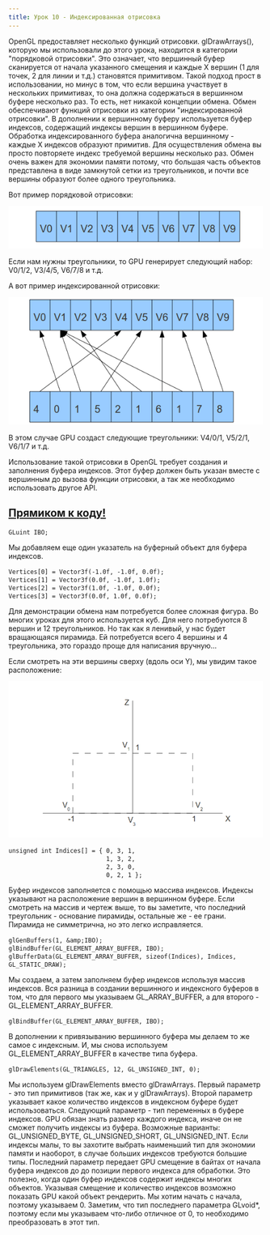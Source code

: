 ```yaml
---
title: Урок 10 - Индексированная отрисовка
---
```


OpenGL предоставляет несколько функций отрисовки. glDrawArrays(), которую мы использовали до этого урока, находится в категории "порядковой отрисовки". Это означает, что вершинный буфер сканируется от начала указанного смещения и каждые X вершин (1 для точек, 2 для линии и т.д.) становятся примитивом. Такой подход прост в использовании, но минус в том, что если вершина участвует в нескольких примитивах, то она должна содержаться в вершинном буфере несколько раз. То есть, нет никакой концепции обмена. Обмен обеспечивают функций отрисовки из категории "индексированной отрисовки". В дополнении к вершинному буферу используется буфер индексов, содержащий индексы вершин в вершинном буфере. Обработка индексированного буфера аналогична вершинному - каждые X индексов образуют примитив. Для осуществления обмена вы просто повторяете индекс требуемой вершины несколько раз. Обмен очень важен для экономии памяти потому, что большая часть объектов представлена в виде замкнутой сетки из треугольников, и почти все вершины образуют более одного треугольника.

Вот пример порядковой отрисовки:

![](/images/t10_ordered_draw.png)

Если нам нужны треугольники, то GPU генерирует следующий набор: V0/1/2, V3/4/5, V6/7/8 и т.д.

А вот пример индексированной отрисовки:

![](/images/t10_indexed_draw.png)

В этом случае GPU создаст следующие треугольники: V4/0/1, V5/2/1, V6/1/7 и т.д.

Использование такой отрисовки в OpenGL требует создания и заполнения буфера индексов. Этот буфер должен быть указан вместе с вершинным до вызова функции отрисовки, а так же необходимо использовать другое API.

## [Прямиком к коду!](https://github.com/triplepointfive/ogldev/tree/master/tutorial10) 

    GLuint IBO;

Мы добавляем еще один указатель на буферный объект для буфера индексов.

    Vertices[0] = Vector3f(-1.0f, -1.0f, 0.0f);
    Vertices[1] = Vector3f(0.0f, -1.0f, 1.0f);
    Vertices[2] = Vector3f(1.0f, -1.0f, 0.0f);
    Vertices[3] = Vector3f(0.0f, 1.0f, 0.0f);

Для демонстрации обмена нам потребуется более сложная фигура. Во многих уроках для этого используется куб. Для него потребуются 8 вершин и 12 треугольников. Но так как я ленивый, у нас будет вращающаяся пирамида. Ей потребуется всего 4 вершины и 4 треугольника, это гораздо проще для написания вручную...

Если смотреть на эти вершины сверху (вдоль оси Y), мы увидим такое расположение:

![](/images/t10_pyramid.png)

    unsigned int Indices[] = { 0, 3, 1,
                               1, 3, 2,
                               2, 3, 0,
                               0, 2, 1 };
                           
Буфер индексов заполняется с помощью массива индексов. Индексы указывают на расположение вершин в вершинном буфере. Если смотреть на массив и чертеж выше, то вы заметите, что последний треугольник - основание пирамиды, остальные же - ее грани. Пирамида не симметрична, но это легко исправляется.

    glGenBuffers(1, &amp;IBO);
    glBindBuffer(GL_ELEMENT_ARRAY_BUFFER, IBO);
    glBufferData(GL_ELEMENT_ARRAY_BUFFER, sizeof(Indices), Indices, GL_STATIC_DRAW);

Мы создаем, а затем заполняем буфер индексов используя массив индексов. Вся разница в создании вершинного и индексного буферов в том, что для первого мы указываем GL_ARRAY_BUFFER, а для второго - GL_ELEMENT_ARRAY_BUFFER. 

    glBindBuffer(GL_ELEMENT_ARRAY_BUFFER, IBO);

В дополнении к привязыванию вершинного буфера мы делаем то же самое с индексным. И, мы снова используем GL_ELEMENT_ARRAY_BUFFER в качестве типа буфера.

    glDrawElements(GL_TRIANGLES, 12, GL_UNSIGNED_INT, 0);

Мы используем glDrawElements вместо glDrawArrays. Первый параметр - это тип примитивов (так же, как и у glDrawArrays). Второй параметр указывает какое количество индексов в индексном буфере будет использоваться. Следующий параметр - тип переменных в буфере индексов. GPU обязан знать размер каждого индекса, иначе он не сможет получить индексы из буфера. Возможные варианты: GL_UNSIGNED_BYTE, GL_UNSIGNED_SHORT, GL_UNSIGNED_INT. Если индексы малы, то вы захотите выбрать наименьший тип для экономии памяти и наоборот, в случае больших индексов требуются большие типы. Последний параметр передает GPU смещение в байтах от начала буфера индексов до до позиции первого индекса для обработки. Это полезно, когда один буфер индексов содержит индексы многих объектов. Указывая смещение и количество индексов возможно показать GPU какой объект рендерить. Мы хотим начать с начала, поэтому указываем 0. Заметим, что тип последнего параметра GLvoid*, поэтому если мы указываем что-либо отличное от 0, то необходимо преобразовать в этот тип.